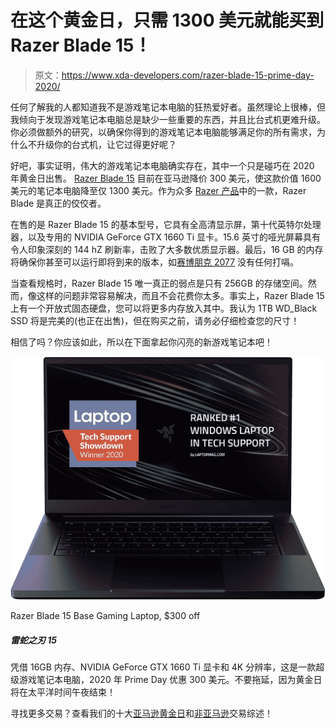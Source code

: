 # 在这个黄金日，只需 1300 美元就能买到 Razer Blade 15！

> 原文：<https://www.xda-developers.com/razer-blade-15-prime-day-2020/>

任何了解我的人都知道我不是游戏笔记本电脑的狂热爱好者。虽然理论上很棒，但我倾向于发现游戏笔记本电脑总是缺少一些重要的东西，并且比台式机更难升级。你必须做额外的研究，以确保你得到的游戏笔记本电脑能够满足你的所有需求，为什么不升级你的台式机，让它过得更好呢？

好吧，事实证明，伟大的游戏笔记本电脑确实存在，其中一个只是碰巧在 2020 年黄金日出售。 [Razer Blade 15](https://www.amazon.com/dp/B086MGY9TZ?tag=xda-28fsrrk-20&ascsubtag=UUxdaUeUpU30221&asc_refurl=https%3A%2F%2Fwww.xda-developers.com%2Frazer-blade-15-prime-day-2020%2F&asc_campaign=Short-Term) 目前在亚马逊降价 300 美元，使这款价值 1600 美元的笔记本电脑降至仅 1300 美元。作为众多 [Razer 产品](https://www.amazon.com/stores/Razer/page/CDB96030-A7CF-4B56-B70C-67086A740274?tag=xda-28fsrrk-20&ascsubtag=UUxdaUeUpU30221&asc_refurl=https%3A%2F%2Fwww.xda-developers.com%2Frazer-blade-15-prime-day-2020%2F&asc_campaign=Short-Term)中的一款，Razer Blade 是真正的佼佼者。

在售的是 Razer Blade 15 的基本型号，它具有全高清显示屏，第十代英特尔处理器，以及专用的 NVIDIA GeForce GTX 1660 Ti 显卡。15.6 英寸的哑光屏幕具有令人印象深刻的 144 hZ 刷新率，击败了大多数优质显示器。最后，16 GB 的内存将确保你甚至可以运行即将到来的版本，如[赛博朋克 2077](https://www.amazon.com/dp/B07T8BP118?tag=xda-28fsrrk-20&ascsubtag=UUxdaUeUpU30221&asc_refurl=https%3A%2F%2Fwww.xda-developers.com%2Frazer-blade-15-prime-day-2020%2F&asc_campaign=Short-Term) 没有任何打嗝。

当查看规格时，Razer Blade 15 唯一真正的弱点是只有 256GB 的存储空间。然而，像这样的问题非常容易解决，而且不会花费你太多。事实上，Razer Blade 15 上有一个开放式固态硬盘，您可以将更多内存放入其中。我认为 1TB WD_Black SSD 将是完美的(也正在出售)，但在购买之前，请务必仔细检查您的尺寸！

相信了吗？你应该如此，所以在下面拿起你闪亮的新游戏笔记本吧！

 <picture>![Do you want a powerful gaming rig, but don't want a desktop? The Razer Blade 15 is perfect for you! Save $300 and get it for $1,300!](img/7bcebacda85bdff47c2f257128785d84.png)</picture> 

Razer Blade 15 Base Gaming Laptop, $300 off

##### 雷蛇之刃 15

凭借 16GB 内存、NVIDIA GeForce GTX 1660 Ti 显卡和 4K 分辨率，这是一款超级游戏笔记本电脑，2020 年 Prime Day 优惠 300 美元。不要拖延，因为黄金日将在太平洋时间午夜结束！

寻找更多交易？查看我们的十大[亚马逊黄金日](https://www.xda-developers.com/top-10-amazon-prime-day-2020-deals/)和[非亚马逊](https://www.xda-developers.com/10-non-amazon-prime-day-deals/)交易综述！